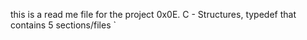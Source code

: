 this is a read me file for the project 0x0E. C - Structures, typedef that contains 5 sections/files
`
